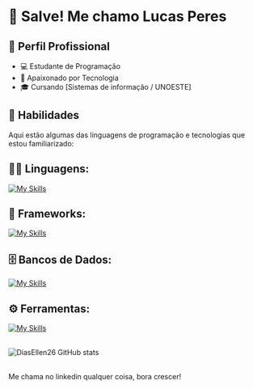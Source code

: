 # 👋 Salve! Me chamo Lucas Peres

## 💼 Perfil Profissional

- 💻 Estudante de Programação
- 🌱 Apaixonado por Tecnologia
- 🎓 Cursando [Sistemas de informação / UNOESTE]

## 🚀 Habilidades

Aqui estão algumas das linguagens de programação e tecnologias que estou familiarizado:

## 👨‍💻 Linguagens: 
[![My Skills](https://skillicons.dev/icons?i=java,javascript,c,php)](https://skillicons.dev)

## 🧰 Frameworks: 
[![My Skills](https://skillicons.dev/icons?i=laravel)](https://skillicons.dev)

## 🗄️ Bancos de Dados: 
[![My Skills](https://skillicons.dev/icons?i=mysql)](https://skillicons.dev)
## ⚙️ Ferramentas:
[![My Skills](https://skillicons.dev/icons?i=git,github,vscode)](https://skillicons.dev)<br><br>

![DiasEllen26 GitHub stats](https://github-readme-stats.vercel.app/api?username=mecperes&show_icons=true&theme=dark) <br><br>

Me chama no linkedin qualquer coisa, bora crescer!
